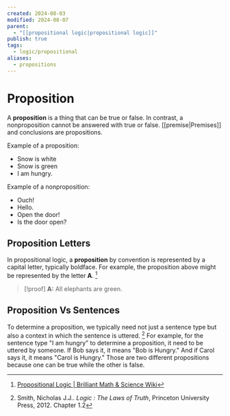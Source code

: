 ```yaml
---
created: 2024-08-03
modified: 2024-08-07
parent:
  - "[[propositional logic|propositional logic]]"
publish: true
tags:
  - logic/propositional
aliases:
  - propositions
---
```


# Proposition

A **proposition** is a thing that can be true or false. In contrast, a nonproposition cannot be answered with true or false. [[premise|Premises]] and conclusions are propositions.

Example of a proposition:
- Snow is white
- Snow is green
- I am hungry.

Example of a nonproposition:
- Ouch!
- Hello.
- Open the door!
- Is the door open?

## Proposition Letters

In propositional logic, a **proposition** by convention is represented by a capital letter, typically boldface. For example, the proposition above might be represented by the letter **A**. [^1]

> [!proof] **A:** All elephants are green.

## Proposition Vs Sentences

To determine a proposition, we typically need not just a sentence type but also a context in which the sentence is uttered. [^2] For example, for the sentence type "I am hungry" to determine a proposition, it need to be uttered by someone. If Bob says it, it means "Bob is Hungry." And if Carol says it, it means "Carol is Hungry." Those are two different propositions because one can be true while the other is false.


[^1]: [Propositional Logic | Brilliant Math & Science Wiki](https://brilliant.org/wiki/propositional-logic/)
[^2]: Smith, Nicholas J.J.. _Logic : The Laws of Truth_, Princeton University Press, 2012. Chapter 1.2